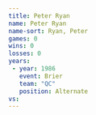 ```yaml
---
title: Peter Ryan
name: Peter Ryan
name-sort: Ryan, Peter
games: 0
wins: 0
losses: 0
years:
 - year: 1986
   event: Brier
   team: "QC"
   position: Alternate
vs:
---
```

